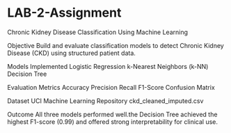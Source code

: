 # LAB-2-Assignment
Chronic Kidney Disease Classification Using Machine Learning

 Objective
Build and evaluate classification models to detect Chronic Kidney Disease (CKD) using structured patient data.

Models Implemented
Logistic Regression
k-Nearest Neighbors (k-NN)
Decision Tree

 Evaluation Metrics
 Accuracy
 Precision
 Recall
 F1-Score
 Confusion Matrix


 Dataset
UCI Machine Learning Repository
ckd_cleaned_imputed.csv

 Outcome
All three models performed well.the Decision Tree achieved the highest F1-score (0.99) and offered strong interpretability for clinical use.
